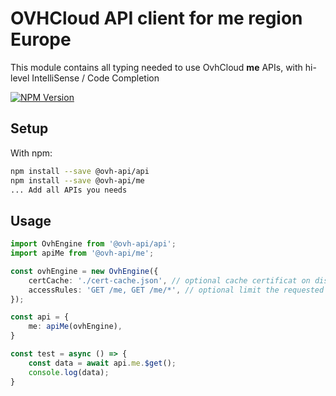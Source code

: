 # OVHCloud API client for **me** region Europe

This module contains all typing needed to use OvhCloud **me** APIs, with hi-level IntelliSense / Code Completion

[![NPM Version](https://img.shields.io/npm/v/@ovh-api/me.svg?style=flat)](https://www.npmjs.org/package/@ovh-api/me)

## Setup

With npm:

```bash
npm install --save @ovh-api/api
npm install --save @ovh-api/me
... Add all APIs you needs
```

## Usage

```typescript
import OvhEngine from '@ovh-api/api';
import apiMe from '@ovh-api/me';

const ovhEngine = new OvhEngine({ 
    certCache: './cert-cache.json', // optional cache certificat on disk.
    accessRules: 'GET /me, GET /me/*', // optional limit the requested privileges.
});

const api = {
    me: apiMe(ovhEngine),
}

const test = async () => {
    const data = await api.me.$get();
    console.log(data);
}
```
